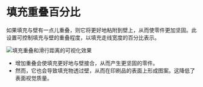 填充重叠百分比
====
如果填充与壁有一点儿重叠，则它将更好地粘附到壁上，从而使零件更加坚固。此设置可控制填充与壁的重叠程度，以填充走线宽度的百分比表示。

![填充重叠和滑行距离的可视化效果](../images/infill_overlap.svg)

* 增加重叠会使填充更好地与壁接合，从而产生更坚固的零件。
* 然而，它也会导致填充物透过壁，从而在印刷品的表面上形成图案。这降低了表面视觉质量。
